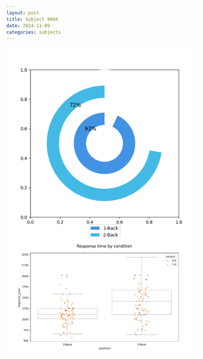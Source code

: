 ```yaml
---
layout: post
title: Subject 9004
date: 2024-11-09
categories: subjects
---
```


![](data/9004/run-12/9004_accuracy_by_condition.png)
![](data/9004/run-12/9004_response_time_by_condition.png)
